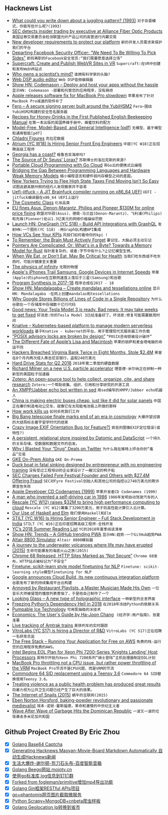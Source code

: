 ## Hacknews List


- [What could you write down about a juggling pattern? (1993)](http://www.juggling.org/help/siteswap/faq.html)  `对于杂耍模式，你能写些什么呢?(1993)`
- [SEC detects insider trading by executive at Alliance Fiber Optic Products](https://www.sec.gov/news/press-release/2018-142)  `美国证券交易委员会检测联盟光纤产品公司的高管进行内幕交易`
- [New developer requirements to protect our platform](https://blog.twitter.com/developer/en_us/topics/tools/2018/new-developer-requirements-to-protect-our-platform.html)  `新的开发人员需求来保护我们的平台`
- [Departing Facebook Security Officer: “We Need To Be Willing To Pick Sides”](https://www.buzzfeednews.com/article/ryanmac/facebook-alex-stamos-memo-cambridge-analytica-pick-sides)  `即将离职的Facebook安全官员:“我们需要愿意选择立场”`
- [Supercraft: Create and Publish WebVR Sites in VR](https://supermedium.com/supercraft/)  `Supercraft:在VR中创建和发布WebVR站点`
- [Who owns a scientist’s mind?](https://physicstoday.scitation.org/doi/10.1063/PT.3.3972)  `谁拥有科学家的头脑?`
- [Web DSP audio editor](https://dsp.audio/editor/)  `Web DSP音频编辑器`
- [Show HN: Codemason – Deploy and host your apps without the hassle](https://codemason.io)  `显示HN: Codemason -部署和托管您的应用程序，没有麻烦`
- [Apple releases software fix for MacBook Pro slowdown](https://sixcolors.com/post/2018/07/apple-releases-software-fix-for-macbook-pro-slowdown/)  `苹果发布了针对MacBook Pro减速的软件补丁`
- [Fero – A secure signing server built around the YubiHSM2](https://github.com/coreos/fero)  `Fero—围绕YubiHSM2构建的安全签名服务器`
- [Recipes for Honey-Drinks in the First Published English Beekeeping Manual](https://recipes.hypotheses.org/11019)  `在第一本出版的英国养蜂手册中，蜂蜜饮料的配方`
- [Model-Free, Model-Based, and General Intelligence [pdf]](https://www.ijcai.org/proceedings/2018/0002.pdf)  `无模型、基于模型和通用智能[pdf]`
- [Chladni Figures](https://en.wikipedia.org/wiki/Ernst_Chladni#Chladni_figures)  `克拉尼数据`
- [Atrium (YC W18) Is Hiring Senior Front Eng Engineers](https://jobs.lever.co/atrium/caca8651-3917-4e71-933c-c2854a1e3a4f?lever-origin=applied&amp;lever-source%5B%5D=HackerNews)  `中庭(YC W18)正在招聘高级工程师`
- [Georgia has a coast?](https://bittersoutherner.com/georgia-has-a-coast-ben-galland)  `格鲁吉亚海岸吗?`
- [The Source of Dr Seuss’ Lorax?](https://www.washingtonpost.com/entertainment/books/is-dr-seusss-lorax-real-these-professors-may-have-solved-a-47-year-old-mystery/2018/07/20/396f3b9e-8a90-11e8-8aea-86e88ae760d8_story.html)  `苏斯博士的洛拉克斯的来源?`
- [Portable Cloud Programming with Go Cloud](https://blog.golang.org/go-cloud)  `带Go云的便携式云编程`
- [Bridging the Gap Between Programming Languages and Hardware Weak Memory Models](https://arxiv.org/abs/1807.07892)  `缩小编程语言和硬件弱内存模型之间的差距。`
- [New Yorkers Trying to Flee High State Taxes Find Moving Isn’t So Easy](https://www.bloomberg.com/news/articles/2018-07-23/trapped-in-new-york-salt-cap-haters-find-moving-isn-t-that-easy)  `试图逃避高额州税的纽约人发现搬家并不容易`
- [Uefi-jitfuck – A JIT Brainfuck compiler running on x86_64 UEFI](https://github.com/m4tx/uefi-jitfuck)  `UEFI -jitfuck编译器在x86_64 UEFI上运行`
- [The Cosmetic Class](https://zandercutt.com/2018/07/16/the-cosmetic-class/)  `化妆品类`
- [EU fines Asus, Denon-Marantz, Philips and Pioneer $130M for online price fixing](https://techcrunch.com/2018/07/24/eu-fines-asus-denon-marantz-philips-and-pioneer-130m-for-online-price-fixing/)  `欧盟对华硕(Asus)、德南-马兰兹(Denon-Marantz)、飞利浦(Philips)和先锋(Pioneer)处以1.3亿美元的网络价格操纵罚款`
- [Launch HN: OneGraph (YC S18) – Build API Integrations with GraphQL](item?id=17602951)  `发射HN:一个图形(YC S18) -用GraphQL构建API集成`
- [How VCs See Your KPIs](https://www.nfx.com/post/how-vcs-see-your-kpis)  `风投们如何看待你的kpi !`
- [To Remember, the Brain Must Actively Forget](https://www.quantamagazine.org/to-remember-the-brain-must-actively-forget-20180724/)  `要记住，大脑必须主动忘记`
- [Pointers Are Complicated, Or: What&#39;s in a Byte? Towards a Memory Model for Rust](https://www.ralfj.de/blog/2018/07/24/pointers-and-bytes.html)  `指针是复杂的，或者:字节中有什么?让记忆模型生锈。`
- [When We Eat, or Don’t Eat, May Be Critical for Health](https://www.nytimes.com/2018/07/24/well/when-we-eat-or-dont-eat-may-be-critical-for-health.html)  `当我们吃东西或不吃东西时，可能对健康至关重要`
- [The physics of infinity](https://www.nature.com/articles/s41567-018-0238-1.epdf?shared_access_token=nhIyZJldj4QzWZs7LvZIttRgN0jAjWel9jnR3ZoTv0PMOaEWTfe0Iq_Ol3Eo9bd6Lh9xyPK-ya44kxWDxYi4IQo2Zqj-Ymd6yZVANNbW9FXmT1HwoVMnEtM00qpXT48gLDqpQXX3mvS3gRH22aRhLs-Cf_4dd6NkVcLZZP3rPbg%3D)  `无限的物理`
- [Apple&#39;s iPhones Trail Samsung, Google Devices in Internet Speeds](https://www.bloomberg.com/news/articles/2018-07-23/apple-s-iphones-trail-samsung-google-devices-in-internet-speeds)  `苹果(Apple)的iphone在互联网速度上落后于三星(Samsung)和谷歌`
- [Program Synthesis in 2017-18](https://alexpolozov.com/blog/program-synthesis-2018/)  `程序合成在2017 - 18`
- [Show HN: Mandalagaba – Create mandalas and tessellations online](http://www.mandalagaba.com)  `显示HN: Mandalagaba -在网上创建mandalas和tessellations`
- [Why Google Stores Billions of Lines of Code in a Single Repository](https://cacm.acm.org/magazines/2016/7/204032-why-google-stores-billions-of-lines-of-code-in-a-single-repository/fulltext)  `为什么谷歌在一个存储库中存储数十亿行代码`
- [Good news: Your Tesla Model 3 is ready. Bad news: It may take weeks to get fixed](http://www.latimes.com/business/autos/la-fi-hy-tesla-parts-service-20180724-story.html)  `好消息:你的Tesla Model 3已经准备好了。坏消息:修复可能需要数周时间`
- [Knative – Kubernetes-based platform to manage modern serverless workloads](https://cloud.google.com/knative/)  `基于Knative - kubernet的平台，用于管理现代无服务器工作负载`
- [“POSIX advisory locks are broken by design”](https://www.sqlite.org/src/artifact/c230a7a24?ln=994-1081)  `“POSIX咨询锁被设计破坏”`
- [The Different Fate of Apple’s Lisa and Macintosh](https://www.inexhibit.com/case-studies/different-fate-apples-lisa-macintosh-design-matters/)  `苹果的丽萨和麦金塔电脑的命运不同`
- [Hackers Breached Virginia Bank Twice in Eight Months, Stole $2.4M](https://krebsonsecurity.com/2018/07/hackers-breached-virginia-bank-twice-in-eight-months-stole-2-4m/)  `黑客在8个月内两次侵入弗吉尼亚银行，盗取240万美元`
- [Hard Drive Stats for Q2 2018](https://www.backblaze.com/blog/hard-drive-stats-for-q2-2018/)  `2018年第二季度的硬盘数据`
- [Richard Milner on a new U.S. particle accelerator](http://news.mit.edu/2018/3q-richard-milner-new-us-particle-accelerator-0724)  `理查德·米尔纳正在研制一种新型的美国粒子加速器`
- [Zotero: An open-source tool to help collect, organize, cite, and share research](https://www.zotero.org/)  `Zotero:一个帮助收集、组织、引用和分享研究的开源工具`
- [An XMPP/Jabber echo bot written in sed](https://github.com/horazont/xmpp-echo-bot)  `用sed编写的XMPP/Jabber echo机器人`
- [China is making electric buses cheap, just like it did for solar panels](https://www.vox.com/energy-and-environment/2018/4/17/17239368/china-investment-solar-electric-buses-cost)  `中国正在廉价制造电动公交车，就像它在太阳能电池板上所做的那样`
- [How work kills us](https://www.economist.com/open-future/2018/07/18/how-work-kills-us)  `如何杀死我们工作`
- [Big Bang telescope finale marks end of an era in cosmology](https://www.nature.com/articles/d41586-018-05788-5)  `大爆炸望远镜的大结局标志着宇宙学时代的结束`
- [Crazy Image EXIF Orientation Bug (or Feature?)](https://blog.praveen.science/crazy-image-exif-orientation-bug-or-feature/)  `疯狂的图像EXIF定位错误(或特性?)`
- [A persistent, relational store inspired by Datomic and DataScript](https://github.com/mozilla/mentat)  `一个持久的关系存储，受数据和数据文件的启发。`
- [Why I Blasted Your “Drug” Deals on Twitter](https://blog.usejournal.com/why-i-blasted-your-drug-deals-on-twitter-f8c517de1256)  `为什么我在推特上抨击你的“毒品”交易`
- [GKE On-Prem Alpha](https://cloud.google.com/gke-on-prem/)  `GKE On-Premα`
- [Duck boat in fatal sinking designed by entrepreneur with no engineering training](http://www.latimes.com/nation/la-na-duck-boat-20180724-story.html)  `没有受过工程培训的企业家设计了一艘沉没的鸭子船`
- [SEC Charges Failed Fyre Festival Founder and Others with $27.4M Offering Fraud](https://www.sec.gov/news/press-release/2018-141)  `SEC对Fyre Festival创始人和其他公司的指控以2740万美元的欺诈罪宣告失败`
- [Apple Developer CD Codenames (1999)](http://www.mackido.com/CodeNames/DeveloperCDs.html)  `苹果开发者CD Codenames (1999)`
- [A man who invented a self-driving car in 1986](https://www.politico.eu/article/delf-driving-car-born-1986-ernst-dickmanns-mercedes/)  `1986年发明自动驾驶汽车的人`
- [Rescale (YC W12) raises $32M to bring high performance computing to cloud](https://techcrunch.com/2018/07/24/rescale-reels-in-32-million-series-b-to-bring-hpc-to-cloud/)  `Rescale (YC W12)筹集了3200万美元，用于将高性能计算引入云计算。`
- [Our Use of Haskell and Elm](https://www.sanityinc.com/articles/why-we-use-haskell-and-elm/)  `我们使用Haskell和Elm`
- [STILT (YC W16) Is Hiring Senior Engineer – Full Stack Development in India](item?id=17606649)  `STILT (YC W16)正在印度招聘高级工程师-全栈开发`
- [YC’s 2018 Summer Reading List](https://blog.ycombinator.com/ycs-2018-summer-reading-list/)  `YC的2018年夏季阅读清单`
- [Show HN: Trends – A GitHub trending PWA](item?id=17603219)  `显示HN:趋势-一个GitHub趋势PWA`
- [Altair 8800 Simulator](https://s2js.com/altair/sim.html)  `Altair 8800模拟器`
- [A journey to the underwater volcanoes where life may have erupted (2015)](http://nautil.us/issue/25/water/in-search-of-lifes-smoking-gun)  `生命可能爆发的海底火山之旅(2015)`
- [Chrome 68 Released, HTTP Sites Marked as “Not Secure”](https://chromereleases.googleblog.com/2018/07/stable-channel-update-for-desktop.html)  `Chrome 68发布，HTTP站点被标记为“不安全”`
- [Finetune: scikit-learn style model finetuning for NLP](https://github.com/IndicoDataSolutions/finetune/tree/master)  `Finetune: scikit- learning style模型finetuning for NLP`
- [ Google announces Cloud Build, its new continuous integration platform](https://techcrunch.com/2018/07/24/google-announces-cloud-build-its-new-continuous-integration-continuous-delivery-platform/)  `谷歌发布了新的持续集成平台云构建`
- [Annoyed by Restaurant Playlists, a Master Musician Made His Own](https://www.nytimes.com/2018/07/23/dining/restaurant-music-playlists-ryuichi-sakamoto.html)  `一位音乐大师被餐馆的播放列表惹恼了，于是他自己制作了一个`
- [Looking Glass – A new type of holographic interface](https://www.feld.com/archives/2018/07/the-holographic-display-of-the-future-is-here.html)  `一种新型的全息界面`
- [Freezing Python’s Dependency Hell in 2018](https://tech.instacart.com/freezing-pythons-dependency-hell-in-2018-f1076d625241)  `在2018年冻结Python的依赖关系`
- [Pumpable Ice Technology](https://en.wikipedia.org/wiki/Pumpable_ice_technology)  `可用泵抽吸的冰技术`
- [Economics: The User&#39;s Guide by Ha-Joon Chang](https://www.theguardian.com/books/2014/may/29/economics-the-users-guide-ha-joon-chang-review)  `《经济学:用户指南》，张夏准著`
- [Live tracking of Amtrak trains](https://www.amtrak.com/track-your-train.html)  `美铁列车的实时跟踪`
- [VitroLabs (YC S17) is hiring a Director of R&amp;D](https://hire.withgoogle.com/public/jobs/vitrolabsinccom/view/P_AAAAAADAAFqKfLf_4oRS6Q)  `VitroLabs (YC S17)正在招聘一名研发总监`
- [The Free Stack – Running Your Application for Free on AWS](http://p.agnihotry.com/post/the_free_stack_aws/)  `免费的栈-运行您的应用程序免费的AWS。`
- [Intel Begins EOL Plan for Xeon Phi 7200-Series ‘Knights Landing’ Host Processors](https://www.anandtech.com/show/13111/intel-begins-eol-plan-for-xeon-phi-7200-series-knights-landing)  `英特尔开始为Xeon Phi 7200系列“骑士登陆”主机处理器制定EOL计划`
- [MacBook Pro throttling not a CPU issue, but rather power throttling of the VRM](https://forums.macrumors.com/threads/optimal-cpu-tuning-settings-for-i9-mbp-to-stop-vrm-throttling-explanation-of-apples-engineering-f.2128936/)  `MacBook Pro节流不是CPU问题，而是VRM的节流`
- [Commodore 64 SID replacement using a Teensy 3.6](https://hackaday.com/2018/07/24/sad-without-a-sid-this-comes-pretty-close/)  `Commodore 64 SID替换使用Teensy 3.6。`
- [Treating violence as a public health problem has produced great results](https://mosaicscience.com/story/violence-crime-knife-chicago-glasgow-gang-epidemic-gun-health-prevention/)  `将暴力视为公共卫生问题已经产生了巨大的效果。`
- [The Internet of Snails (2015)](http://cabinetmagazine.org/issues/58/smith.php)  `蜗牛的互联网(2015)`
- [Eben Norton Horsford, baking-powder revolutionary and passionate medievalist](http://www.quidplura.com/?p=10474)  `埃本·诺顿·霍斯福德，革命和激情的中世纪主义者`
- [Wave After Wave of Garbage Hits the Dominican Republic](https://www.nytimes.com/2018/07/23/world/americas/dominican-republic-garbage.html)  `一波又一波的垃圾袭击多米尼加共和国`

## Github Project Created By Eric Zhou

- [x] [Golang Base64 Captcha](https://github.com/mojocn/base64Captcha)
- [x] [Generating Hacknews Maoyan-Movie-Board Markdown Automatically 自动生成Hacknews新闻](https://github.com/dejavuzhou/md-genie)
- [x] [生活大爆炸-谢尔顿-剪刀石头布-百度智能音箱](https://github.com/mojocn/dueros-bang-game)
- [x] [Golang Beego网站 mojotv.cn](https://github.com/mojocn/www.mojotv.cn)
- [x] [使用go标准库,log信息到钉钉群](https://github.com/mojocn/dooger)
- [x] [Forked from fogleman/primitive增加mp4导出功能](https://github.com/mojocn/primitive)
- [x] [Golang Gin框架RESTful APIs项目](https://github.com/JJJJJJJerk/ezier-golang-web-api-framework)
- [x] [go+phantomjs网页图片截取微服务](https://github.com/mojocn/screen_shot)
- [x] [Python Scrapy+MongoDB+cnbeta爬虫样板](https://github.com/mojocn/scrapy_mongodb_boilerplate_cnbeta)
- [x] [Golang Geolocation Ip转换到省市](https://github.com/mojocn/ip2location)
